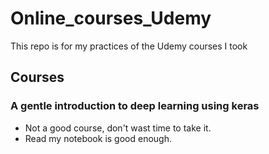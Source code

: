 # Online_courses_Udemy
This repo is for my practices of the Udemy courses I took

## Courses
### A gentle introduction to deep learning using keras 
  * Not a good course, don't wast time to take it.
  * Read my notebook is good enough.

###
